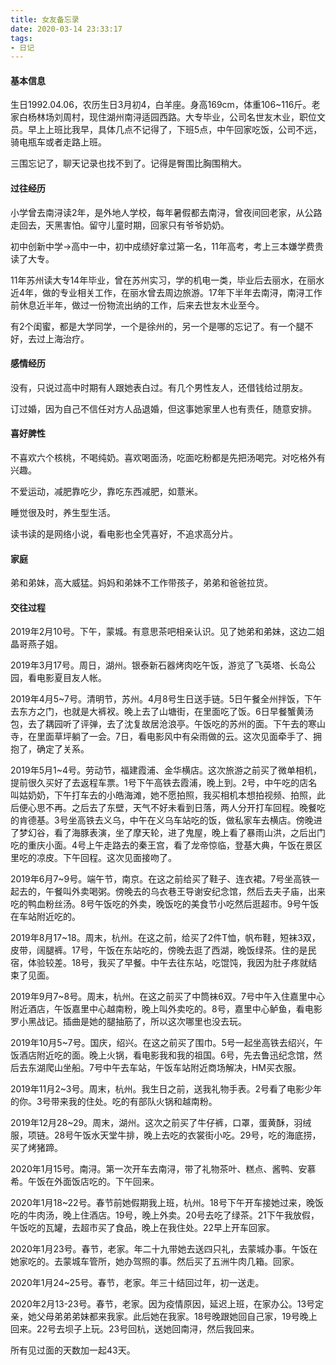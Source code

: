 ```yaml
---
title: 女友备忘录
date: 2020-03-14 23:33:17
tags:
- 日记
---
```


#### 基本信息

生日1992.04.06，农历生日3月初4，白羊座。身高169cm，体重106~116斤。老家白杨林场刘周村，现住湖州南浔适园西路。大专毕业，公司名世友木业，职位文员。早上上班比我早，具体几点不记得了，下班5点，中午回家吃饭，公司不远，骑电瓶车或者走路上班。

三围忘记了，聊天记录也找不到了。记得是臀围比胸围稍大。

#### 过往经历

小学曾去南浔读2年，是外地人学校，每年暑假都去南浔，曾夜间回老家，从公路走回去，天黑害怕。留守儿童时期，回家只有爷爷奶奶。

初中创新中学->高中一中，初中成绩好拿过第一名，11年高考，考上三本嫌学费贵读了大专。

11年苏州读大专14年毕业，曾在苏州实习，学的机电一类，毕业后去丽水，在丽水近4年，做的专业相关工作，在丽水曾去周边旅游。17年下半年去南浔，南浔工作前休息近半年，做过一份物流出纳的工作，后来去世友木业至今。

有2个闺蜜，都是大学同学，一个是徐州的，另一个是哪的忘记了。有一个腿不好，去过上海治疗。

#### 感情经历

没有，只说过高中时期有人跟她表白过。有几个男性友人，还借钱给过朋友。

订过婚，因为自己不信任对方人品退婚，但这事她家里人也有责任，随意安排。

#### 喜好脾性

不喜欢六个核桃，不喝纯奶。喜欢喝面汤，吃面吃粉都是先把汤喝完。对吃格外有兴趣。

不爱运动，减肥靠吃少，靠吃东西减肥，如薏米。

睡觉很及时，养生型生活。

读书读的是网络小说，看电影也全凭喜好，不追求高分片。

#### 家庭

弟和弟妹，高大威猛。妈妈和弟妹不工作带孩子，弟弟和爸爸拉货。

#### 交往过程

2019年2月10号。下午，蒙城。有意思茶吧相亲认识。见了她弟和弟妹，这边二姐晶哥燕子姐。

2019年3月17号。周日，湖州。银泰新石器烤肉吃午饭，游览了飞英塔、长岛公园，看电影夏目友人帐。

2019年4月5~7号。清明节，苏州。4月8号生日送手链。5日午餐全州拌饭，下午去东方之门，也就是大裤衩。晚上去了山塘街，在里面吃了饭。6日早餐蟹黄汤包，去了耦园听了评弹，去了沈复故居沧浪亭。午饭吃的苏州的面。下午去的寒山寺，在里面草坪躺了一会。7日，看电影风中有朵雨做的云。这次见面牵手了、拥抱了，确定了关系。

2019年5月1~4号。劳动节，福建霞浦、金华横店。这次旅游之前买了微单相机，提前很久买好了去返程车票。1号下午高铁去霞浦，晚上到。2号，中午吃的店名叫姑奶奶，下午打车去的小皓海滩，她不愿拍照，我买相机本想拍视频、拍照，此后便心思不再。之后去了东壁，天气不好未看到日落，两人分开打车回程。晚餐吃的肯德基。3号坐高铁去义乌，中午在义乌车站吃的饭，做私家车去横店。傍晚进了梦幻谷，看了海豚表演，坐了摩天轮，进了鬼屋，晚上看了暴雨山洪，之后出门吃的重庆小面。4号上午走路去的秦王宫，看了龙帝惊临，登基大典，午饭在景区里吃的凉皮。下午回程。这次见面接吻了。

2019年6月7~9号。端午节，南京。在这之前给买了鞋子、连衣裙。7号坐高铁一起去的，午餐叫外卖喝粥。傍晚去的乌衣巷王导谢安纪念馆，然后去夫子庙，出来吃的鸭血粉丝汤。8号午饭吃的外卖，晚饭吃的美食节小吃然后逛超市。9号午饭在车站附近吃的。

2019年8月17~18。周末，杭州。在这之前，给买了2件T恤，帆布鞋，短袜3双，皮带，阔腿裤。17号，午饭在东站吃的，傍晚去逛了西湖，晚饭绿茶。住的是民宿，体验较差。18号，我买了早餐。中午去往东站，吃馄饨，我因为肚子疼就结束了见面。

2019年9月7~8号。周末，杭州。在这之前买了中筒袜6双。7号中午入住嘉里中心附近酒店，午饭嘉里中心越南粉，晚上叫外卖吃的。8号，嘉里中心鲈鱼，看电影罗小黑战记。插曲是她的腿抽筋了，所以这次哪里也没去玩。

2019年10月5~7号。国庆，绍兴。在这之前买了围巾。5号一起坐高铁去绍兴，午饭酒店附近吃的面。晚上火锅，看电影我和我的祖国。6号，先去鲁迅纪念馆，然后去东湖爬山坐船。7号中午去车站，午饭车站附近商场解决，HM买衣服。

2019年11月2~3号。周末，杭州。我生日之前，送我礼物手表。2号看了电影少年的你。3号带来我的住处。吃的有部队火锅和越南粉。

2019年12月28~29。周末，湖州。这次之前买了牛仔裤，口罩，蛋黄酥，羽绒服，项链。28号午饭水天堂牛排，晚上去吃的衣裳街小吃。29号，吃的海底捞，买了烤猪蹄。

2020年1月15号。南浔。第一次开车去南浔，带了礼物茶叶、糕点、酱鸭、安慕希。午饭在外面饭店吃的。下午回来。

2020年1月18~22号。春节前她假期我上班，杭州。18号下午开车接她过来，晚饭吃的牛肉汤，晚上住酒店。19号，晚上外卖。20号去吃了绿茶。21下午我放假，午饭吃的瓦罐，去超市买了食品，晚上在我住处。22早上开车回家。

2020年1月23号。春节，老家。年二十九带她去送四只礼，去蒙城办事。午饭在她家吃的。去蒙城车管所，她办驾照的事。然后买了五洲牛肉几箱。回家。

2020年1月24~25号。春节，老家。年三十结回过年，初一送走。

2020年2月13-23号。春节，老家。因为疫情原因，延迟上班，在家办公。13号定亲，她父母弟弟弟妹都来我家。此后她在我家。18号晚跟她回自己家，19号晚上回来。22号去坝子上玩。23号回杭，送她回南浔，然后我回来。

所有见过面的天数加一起43天。
